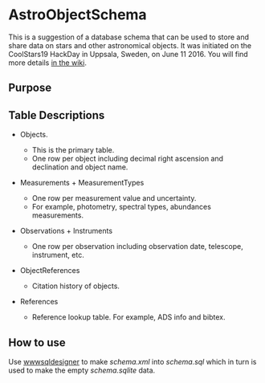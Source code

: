 # AstroObjectSchema

This is a suggestion of a database schema that can be used to store and share data on stars and other astronomical objects. It was initiated on the CoolStars19 HackDay in Uppsala, Sweden, on June 11 2016. You will find more details [in the wiki](https://github.com/ivh/AstroObjectSchema/wiki).

## Purpose

## Table Descriptions

- Objects. 
  - This is the primary table. 
  - One row per object including decimal right ascension and declination and object name.

- Measurements + MeasurementTypes
  - One row per measurement value and uncertainty. 
  - For example, photometry, spectral types, abundances measurements.

- Observations + Instruments
  - One row per observation including observation date, telescope, instrument, etc.

- ObjectReferences
  - Citation history of objects.

- References
  - Reference lookup table. For example, ADS info and bibtex.

## How to use 

Use [wwwsqldesigner](https://github.com/ondras/wwwsqldesigner) to
make _schema.xml_ into _schema.sql_ which in turn is used to make the empty
_schema.sqlite_ data.


